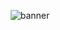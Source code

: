 <p align="center">
  <img src="https://capsule-render.vercel.app/api?type=waving&color=0:1e3c72,100:2a5298&height=250&section=header&text=WELCOME%20TO%20MY%20PROFILE%20🕊&fontSize=50&fontColor=ffffff" alt="banner" />
</p>
